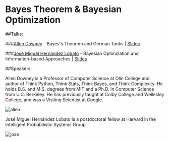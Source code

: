 **Bayes Theorem & Bayesian Optimization**
===================

##Talks:

###[Allen Downey](http://allendowney.blogspot.com/) - Bayes's Theorem and German Tanks | [Slides](https://docs.google.com/presentation/d/1Ec2KkdOSk1DVUrN9i-Q8gkxO8FXEVjEFGaQxy5T5KOk/pub?slide=id.p)

###[José Miguel Hernández Lobato](http://jmhl.org/) - Bayesian Optimization and Information-based Approaches | [Slides](https://drive.google.com/file/d/0BwC1eSaTX5cZZFptMExPN2dVbDQ/view?usp=sharing)

##Speakers:

Allen Downey is a Professor of Computer Science at Olin College and author of Think Python, Think Stats, Think Bayes, and Think Complexity. He holds B.S. and M.S. degrees from MIT and a Ph.D. in Computer Science from U.C. Berkeley. He has previously taught at Colby College and Wellesley College, and was a Visiting Scientist at Google.

![allen](http://i.imgur.com/cD7gMcE.png?2)

José Miguel Hernández Lobato is a postdoctoral fellow at Harvard in the Intelligent Probabilistic Systems Group

![jose](http://i.imgur.com/AsPph6f.jpg?1)
